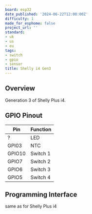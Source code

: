 ```yaml
---
board: esp32
date_published: '2024-06-22T12:00:00Z'
difficulty: 1
made_for_esphome: false
project_url: ''
standard:
- uk
- us
- eu
tags:
- switch
- gpio
- sensor
title: Shelly i4 Gen3
---
```


## Overview

Generation 3 of Shelly Plus i4.

## GPIO Pinout

| Pin    | Function |
| ------ | -------- |
| ?      | LED      |
| GPI03  | NTC      |
| GPIO10 | Switch 1 |
| GPIO7  | Switch 2 |
| GPIO6  | Switch 3 |
| GPIO5  | Switch 4 |

## Programming Interface

same as for Shelly Plus i4
